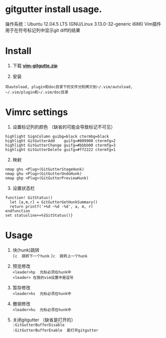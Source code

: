 <h1> gitgutter install usage. </h1>
操作系统：Ubuntu 12.04.5 LTS (GNU/Linux 3.13.0-32-generic i686)  
Vim插件用于在符号标记列中显示git diff的结果

# Install
1. 下载 **[vim-gitgutte.zip](https://github.com/airblade/vim-gitgutter/archive/refs/heads/master.zip)**

2. 安装
```
将autoload, plugin和doc目录下的文件分别拷贝到~/.vim/autoload, ~/.vim/plugin和~/.vim/doc目录
```

# Vimrc settings
1. 设置标记列的颜色 （缺省的可能会导致标记不可见）
```viml
highlight SignColumn guibg=black ctermbg=black
highlight GitGutterAdd    guifg=#009900 ctermfg=2
highlight GitGutterChange guifg=#bbbb00 ctermfg=3
highlight GitGutterDelete guifg=#ff2222 ctermfg=1
```

2. 映射
```viml
nmap ghs <Plug>(GitGutterStageHunk)
nmap ghu <Plug>(GitGutterUndoHunk)
nmap ghp <Plug>(GitGutterPreviewHunk)
```

3. 设置状态栏
```viml
function! GitStatus()
  let [a,m,r] = GitGutterGetHunkSummary()
  return printf('+%d ~%d -%d', a, m, r)
endfunction
set statusline+=%{GitStatus()}
```

# Usage
1. 块(hunk)跳转  
`[c  跳转下一个hunk`
`]c  跳转上一个hunk`

2. 预览修改  
`<leader>hp  光标必须在hunk中`  
`<leader> 在我的vim设置中是逗号`

3. 暂存修改  
`<leader>hs  光标必须在hunk中`

4. 撤销修改  
`<leader>hu  光标必须在hunk中`

5. 关闭gitgutter （缺省是打开的）  
`:GitGutterBufferDisable`  
`:GitGutterBufferEnable  是打开gitgutter`

